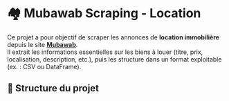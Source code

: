# 🏘️ Mubawab Scraping - Location

Ce projet a pour objectif de scraper les annonces de **location immobilière** depuis le site **[Mubawab](https://www.mubawab.ma/)**.  
Il extrait les informations essentielles sur les biens à louer (titre, prix, localisation, description, etc.), puis les structure dans un format exploitable (ex. : CSV ou DataFrame).

## 📁 Structure du projet

